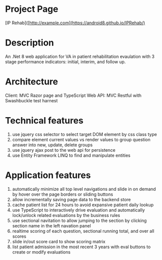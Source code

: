 # Project Page
[IP Rehab]([http://example.com](https://android8.github.io/IPRehab/)

# Description
An .Net 8 web application for VA in patient rehabilitation evaulation with 3 stage performance indicators: initial, interim, and follow up.

# Architecture
Client: MVC Razor page and TypeScript
Web API: MVC Restful with Swashbuckle test harnest

# Technical features
1. use jquery css selector to select target DOM element by css class type
2. compare element current values vs render values to group question answer into new, update, delete groups
3. use jquery ajax post to the web api for persistence
4. use Entity Framework LINQ to find and manipulate entities
   
# Application features
1. automatically minimize all top level navigations and slide in on demand by hover over the page borders or sliding buttons
2. allow incrementally saving page data to the backend store
3. cache patient list for 24 hours to avoid expansive patient daily lookup
4. use TypeScript to interactively drive evaluation and automatically lock/unlock related evaluations by the business rules
5. use sectional navitation to allow jumping to the section by clicking section name in the left navation panel
6. realtime scoring of each question, sectional running total, and over all scores
7. slide in/out score card to show scoring matrix
8. list patient admission in the most recent 3 years with eval buttons to create or modify evaluations
   


